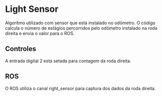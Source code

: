 # Light Sensor

Algoritmo utilizado com sensor que está instalado no odômetro.
O código calcula o número de estágios percorridos pelo odômetro instalado na roda direita e envia o valor para o ROS.

## Controles

A entrada digital 2 está setada para  contagem da roda direita.

## ROS

O ROS utiliza o canal right_sensor para captura dos dados da roda direita.